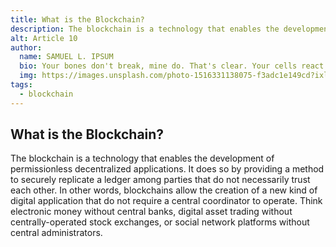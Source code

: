 ```yaml
---
title: What is the Blockchain?
description: The blockchain is a technology that enables the development of permissionless decentralized applications.
alt: Article 10
author: 
  name: SAMUEL L. IPSUM
  bio: Your bones don't break, mine do. That's clear. Your cells react to bacteria and viruses differently than mine. You don't get sick, I do. That's also clear. But for some reason, you and I react the exact same way to water. We swallow it too fast, we choke. We get some in our lungs, we drown. However unreal it may seem, we are connected, you and I. We're on the same curve, just on opposite ends.
  img: https://images.unsplash.com/photo-1516331138075-f3adc1e149cd?ixlib=rb-1.2.1&ixid=MXwxMjA3fDB8MHxwaG90by1wYWdlfHx8fGVufDB8fHw%3D&auto=format&fit=crop&w=800&q=60
tags: 
  - blockchain
---
```

## What is the Blockchain?

The blockchain is a technology that enables the development of permissionless decentralized applications. It does so by providing a method to securely replicate a ledger among parties that do not necessarily trust each other. In other words, blockchains allow the creation of a new kind of digital application that do not require a central coordinator to operate. Think electronic money without central banks, digital asset trading without centrally-operated stock exchanges, or social network platforms without central administrators.